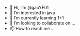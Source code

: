 - 👋 Hi, I’m @gaoYF01
- 👀 I’m interested in java
- 🌱 I’m currently learning 1+1
- 💞️ I’m looking to collaborate on ...
- 📫 How to reach me ...

<!---
gaoYF01/gaoYF01 is a ✨ special ✨ repository because its `README.md` (this file) appears on your GitHub profile.
You can click the Preview link to take a look at your changes.
--->
